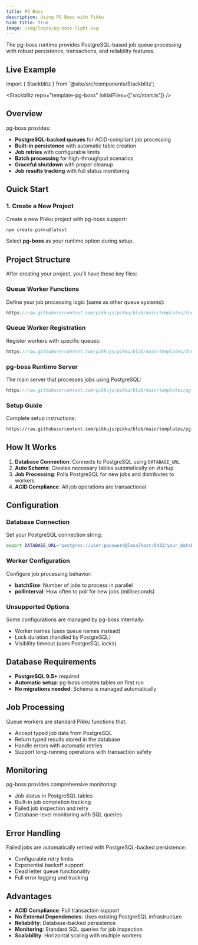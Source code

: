 ```yaml
---
title: PG Boss
description: Using PG Boss with Pikku
hide_title: true
image: /img/logos/pg-boss-light.svg
---
```


<DocHeaderHero title={frontMatter.title} image={frontMatter.image} />

The pg-boss runtime provides PostgreSQL-based job queue processing with robust persistence, transactions, and reliability features.

## Live Example

import { Stackblitz } from '@site/src/components/Stackblitz';

<Stackblitz repo="template-pg-boss" initialFiles={['src/start.ts']} />

## Overview

pg-boss provides:
- **PostgreSQL-backed queues** for ACID-compliant job processing
- **Built-in persistence** with automatic table creation
- **Job retries** with configurable limits
- **Batch processing** for high-throughput scenarios
- **Graceful shutdown** with proper cleanup
- **Job results tracking** with full status monitoring

## Quick Start

### 1. Create a New Project

Create a new Pikku project with pg-boss support:

```bash
npm create pikku@latest
```

Select **pg-boss** as your runtime option during setup.

## Project Structure

After creating your project, you'll have these key files:

### Queue Worker Functions

Define your job processing logic (same as other queue systems):

```typescript reference title="queue-worker.functions.ts"
https://raw.githubusercontent.com/pikkujs/pikku/blob/main/templates/functions/src/queue-worker.functions.ts
```

### Queue Worker Registration

Register workers with specific queues:

```typescript reference title="queue-worker.routes.ts"
https://raw.githubusercontent.com/pikkujs/pikku/blob/main/templates/functions/src/queue-worker.routes.ts
```

### pg-boss Runtime Server

The main server that processes jobs using PostgreSQL:

```typescript reference title="start.ts"
https://raw.githubusercontent.com/pikkujs/pikku/blob/main/templates/pg-boss/src/start.ts
```

### Setup Guide

Complete setup instructions:

```markdown reference title="README.md"
https://raw.githubusercontent.com/pikkujs/pikku/blob/main/templates/pg-boss/README.md
```

## How It Works

1. **Database Connection**: Connects to PostgreSQL using `DATABASE_URL`
2. **Auto Schema**: Creates necessary tables automatically on startup
3. **Job Processing**: Polls PostgreSQL for new jobs and distributes to workers
4. **ACID Compliance**: All job operations are transactional

## Configuration

### Database Connection

Set your PostgreSQL connection string:

```bash
export DATABASE_URL="postgres://user:password@localhost:5432/your_database"
```

### Worker Configuration

Configure job processing behavior:
- **batchSize**: Number of jobs to process in parallel
- **pollInterval**: How often to poll for new jobs (milliseconds)

### Unsupported Options

Some configurations are managed by pg-boss internally:
- Worker names (uses queue names instead)
- Lock duration (handled by PostgreSQL)
- Visibility timeout (uses PostgreSQL locks)

## Database Requirements

- **PostgreSQL 9.5+** required
- **Automatic setup**: pg-boss creates tables on first run
- **No migrations needed**: Schema is managed automatically

## Job Processing

Queue workers are standard Pikku functions that:
- Accept typed job data from PostgreSQL
- Return typed results stored in the database
- Handle errors with automatic retries
- Support long-running operations with transaction safety

## Monitoring

pg-boss provides comprehensive monitoring:
- Job status in PostgreSQL tables
- Built-in job completion tracking
- Failed job inspection and retry
- Database-level monitoring with SQL queries

## Error Handling

Failed jobs are automatically retried with PostgreSQL-backed persistence:
- Configurable retry limits
- Exponential backoff support
- Dead letter queue functionality
- Full error logging and tracking

## Advantages

- **ACID Compliance**: Full transaction support
- **No External Dependencies**: Uses existing PostgreSQL infrastructure
- **Reliability**: Database-backed persistence
- **Monitoring**: Standard SQL queries for job inspection
- **Scalability**: Horizontal scaling with multiple workers